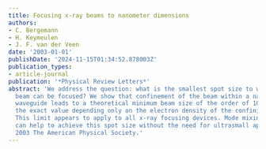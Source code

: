 ```yaml
---
title: Focusing x-ray beams to nanometer dimensions
authors:
- C. Bergemann
- H. Keymeulen
- J. F. van der Veen
date: '2003-01-01'
publishDate: '2024-11-15T01:34:52.878003Z'
publication_types:
- article-journal
publication: '*Physical Review Letters*'
abstract: 'We address the question: what is the smallest spot size to which an x-ray
  beam can be focused? We show that confinement of the beam within a narrowly tapered
  waveguide leads to a theoretical minimum beam size of the order of 10 nm (FWHM),
  the exact value depending only on the electron density of the confining material.
  This limit appears to apply to all x-ray focusing devices. Mode mixing and interference
  can help to achieve this spot size without the need for ultrasmall apertures. ©
  2003 The American Physical Society.'
---
```

